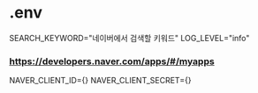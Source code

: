 # .env
SEARCH_KEYWORD="네이버에서 검색할 키워드"
LOG_LEVEL="info"
### https://developers.naver.com/apps/#/myapps
NAVER_CLIENT_ID={}
NAVER_CLIENT_SECRET={}
